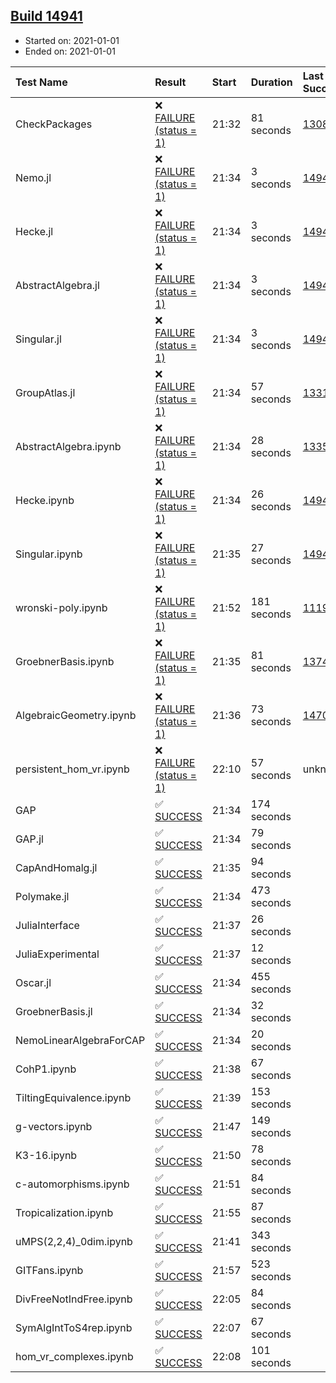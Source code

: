 ## [Build 14941](https://oscarci.mathematik.uni-kl.de/job/oscar/14941/)

* Started on: 2021-01-01
* Ended on: 2021-01-01

| Test Name    | Result | Start | Duration | Last Success | First Failure |
|:-------------|:-------|:------|:---------|:-------------|:--------------|
| CheckPackages | ❌ [FAILURE (status = 1)](https://oscarci.mathematik.uni-kl.de/job/oscar/14941/artifact/logs/build-14941/CheckPackages.log) | 21:32 | 81 seconds | [13085](https://oscarci.mathematik.uni-kl.de/job/oscar/13085/) | [13086](https://oscarci.mathematik.uni-kl.de/job/oscar/13086/) |
| Nemo.jl | ❌ [FAILURE (status = 1)](https://oscarci.mathematik.uni-kl.de/job/oscar/14941/artifact/logs/build-14941/Nemo.jl.log) | 21:34 | 3 seconds | [14940](https://oscarci.mathematik.uni-kl.de/job/oscar/14940/) | [14941](https://oscarci.mathematik.uni-kl.de/job/oscar/14941/) |
| Hecke.jl | ❌ [FAILURE (status = 1)](https://oscarci.mathematik.uni-kl.de/job/oscar/14941/artifact/logs/build-14941/Hecke.jl.log) | 21:34 | 3 seconds | [14940](https://oscarci.mathematik.uni-kl.de/job/oscar/14940/) | [14941](https://oscarci.mathematik.uni-kl.de/job/oscar/14941/) |
| AbstractAlgebra.jl | ❌ [FAILURE (status = 1)](https://oscarci.mathematik.uni-kl.de/job/oscar/14941/artifact/logs/build-14941/AbstractAlgebra.jl.log) | 21:34 | 3 seconds | [14940](https://oscarci.mathematik.uni-kl.de/job/oscar/14940/) | [14941](https://oscarci.mathematik.uni-kl.de/job/oscar/14941/) |
| Singular.jl | ❌ [FAILURE (status = 1)](https://oscarci.mathematik.uni-kl.de/job/oscar/14941/artifact/logs/build-14941/Singular.jl.log) | 21:34 | 3 seconds | [14940](https://oscarci.mathematik.uni-kl.de/job/oscar/14940/) | [14941](https://oscarci.mathematik.uni-kl.de/job/oscar/14941/) |
| GroupAtlas.jl | ❌ [FAILURE (status = 1)](https://oscarci.mathematik.uni-kl.de/job/oscar/14941/artifact/logs/build-14941/GroupAtlas.jl.log) | 21:34 | 57 seconds | [13311](https://oscarci.mathematik.uni-kl.de/job/oscar/13311/) | [13312](https://oscarci.mathematik.uni-kl.de/job/oscar/13312/) |
| AbstractAlgebra.ipynb | ❌ [FAILURE (status = 1)](https://oscarci.mathematik.uni-kl.de/job/oscar/14941/artifact/logs/build-14941/AbstractAlgebra.ipynb.log) | 21:34 | 28 seconds | [13355](https://oscarci.mathematik.uni-kl.de/job/oscar/13355/) | [13356](https://oscarci.mathematik.uni-kl.de/job/oscar/13356/) |
| Hecke.ipynb | ❌ [FAILURE (status = 1)](https://oscarci.mathematik.uni-kl.de/job/oscar/14941/artifact/logs/build-14941/Hecke.ipynb.log) | 21:34 | 26 seconds | [14940](https://oscarci.mathematik.uni-kl.de/job/oscar/14940/) | [14941](https://oscarci.mathematik.uni-kl.de/job/oscar/14941/) |
| Singular.ipynb | ❌ [FAILURE (status = 1)](https://oscarci.mathematik.uni-kl.de/job/oscar/14941/artifact/logs/build-14941/Singular.ipynb.log) | 21:35 | 27 seconds | [14940](https://oscarci.mathematik.uni-kl.de/job/oscar/14940/) | [14941](https://oscarci.mathematik.uni-kl.de/job/oscar/14941/) |
| wronski-poly.ipynb | ❌ [FAILURE (status = 1)](https://oscarci.mathematik.uni-kl.de/job/oscar/14941/artifact/logs/build-14941/wronski-poly.ipynb.log) | 21:52 | 181 seconds | [11192](https://oscarci.mathematik.uni-kl.de/job/oscar/11192/) | [11193](https://oscarci.mathematik.uni-kl.de/job/oscar/11193/) |
| GroebnerBasis.ipynb | ❌ [FAILURE (status = 1)](https://oscarci.mathematik.uni-kl.de/job/oscar/14941/artifact/logs/build-14941/GroebnerBasis.ipynb.log) | 21:35 | 81 seconds | [13748](https://oscarci.mathematik.uni-kl.de/job/oscar/13748/) | [13749](https://oscarci.mathematik.uni-kl.de/job/oscar/13749/) |
| AlgebraicGeometry.ipynb | ❌ [FAILURE (status = 1)](https://oscarci.mathematik.uni-kl.de/job/oscar/14941/artifact/logs/build-14941/AlgebraicGeometry.ipynb.log) | 21:36 | 73 seconds | [14701](https://oscarci.mathematik.uni-kl.de/job/oscar/14701/) | [14702](https://oscarci.mathematik.uni-kl.de/job/oscar/14702/) |
| persistent_hom_vr.ipynb | ❌ [FAILURE (status = 1)](https://oscarci.mathematik.uni-kl.de/job/oscar/14941/artifact/logs/build-14941/persistent_hom_vr.ipynb.log) | 22:10 | 57 seconds | unknown | unknown |
| GAP | ✅ [SUCCESS](https://oscarci.mathematik.uni-kl.de/job/oscar/14941/artifact/logs/build-14941/GAP.log) | 21:34 | 174 seconds |  |  |
| GAP.jl | ✅ [SUCCESS](https://oscarci.mathematik.uni-kl.de/job/oscar/14941/artifact/logs/build-14941/GAP.jl.log) | 21:34 | 79 seconds |  |  |
| CapAndHomalg.jl | ✅ [SUCCESS](https://oscarci.mathematik.uni-kl.de/job/oscar/14941/artifact/logs/build-14941/CapAndHomalg.jl.log) | 21:35 | 94 seconds |  |  |
| Polymake.jl | ✅ [SUCCESS](https://oscarci.mathematik.uni-kl.de/job/oscar/14941/artifact/logs/build-14941/Polymake.jl.log) | 21:34 | 473 seconds |  |  |
| JuliaInterface | ✅ [SUCCESS](https://oscarci.mathematik.uni-kl.de/job/oscar/14941/artifact/logs/build-14941/JuliaInterface.log) | 21:37 | 26 seconds |  |  |
| JuliaExperimental | ✅ [SUCCESS](https://oscarci.mathematik.uni-kl.de/job/oscar/14941/artifact/logs/build-14941/JuliaExperimental.log) | 21:37 | 12 seconds |  |  |
| Oscar.jl | ✅ [SUCCESS](https://oscarci.mathematik.uni-kl.de/job/oscar/14941/artifact/logs/build-14941/Oscar.jl.log) | 21:34 | 455 seconds |  |  |
| GroebnerBasis.jl | ✅ [SUCCESS](https://oscarci.mathematik.uni-kl.de/job/oscar/14941/artifact/logs/build-14941/GroebnerBasis.jl.log) | 21:34 | 32 seconds |  |  |
| NemoLinearAlgebraForCAP | ✅ [SUCCESS](https://oscarci.mathematik.uni-kl.de/job/oscar/14941/artifact/logs/build-14941/NemoLinearAlgebraForCAP.log) | 21:34 | 20 seconds |  |  |
| CohP1.ipynb | ✅ [SUCCESS](https://oscarci.mathematik.uni-kl.de/job/oscar/14941/artifact/logs/build-14941/CohP1.ipynb.log) | 21:38 | 67 seconds |  |  |
| TiltingEquivalence.ipynb | ✅ [SUCCESS](https://oscarci.mathematik.uni-kl.de/job/oscar/14941/artifact/logs/build-14941/TiltingEquivalence.ipynb.log) | 21:39 | 153 seconds |  |  |
| g-vectors.ipynb | ✅ [SUCCESS](https://oscarci.mathematik.uni-kl.de/job/oscar/14941/artifact/logs/build-14941/g-vectors.ipynb.log) | 21:47 | 149 seconds |  |  |
| K3-16.ipynb | ✅ [SUCCESS](https://oscarci.mathematik.uni-kl.de/job/oscar/14941/artifact/logs/build-14941/K3-16.ipynb.log) | 21:50 | 78 seconds |  |  |
| c-automorphisms.ipynb | ✅ [SUCCESS](https://oscarci.mathematik.uni-kl.de/job/oscar/14941/artifact/logs/build-14941/c-automorphisms.ipynb.log) | 21:51 | 84 seconds |  |  |
| Tropicalization.ipynb | ✅ [SUCCESS](https://oscarci.mathematik.uni-kl.de/job/oscar/14941/artifact/logs/build-14941/Tropicalization.ipynb.log) | 21:55 | 87 seconds |  |  |
| uMPS(2,2,4)_0dim.ipynb | ✅ [SUCCESS](https://oscarci.mathematik.uni-kl.de/job/oscar/14941/artifact/logs/build-14941/uMPS-2-2-4-_0dim.ipynb.log) | 21:41 | 343 seconds |  |  |
| GITFans.ipynb | ✅ [SUCCESS](https://oscarci.mathematik.uni-kl.de/job/oscar/14941/artifact/logs/build-14941/GITFans.ipynb.log) | 21:57 | 523 seconds |  |  |
| DivFreeNotIndFree.ipynb | ✅ [SUCCESS](https://oscarci.mathematik.uni-kl.de/job/oscar/14941/artifact/logs/build-14941/DivFreeNotIndFree.ipynb.log) | 22:05 | 84 seconds |  |  |
| SymAlgIntToS4rep.ipynb | ✅ [SUCCESS](https://oscarci.mathematik.uni-kl.de/job/oscar/14941/artifact/logs/build-14941/SymAlgIntToS4rep.ipynb.log) | 22:07 | 67 seconds |  |  |
| hom_vr_complexes.ipynb | ✅ [SUCCESS](https://oscarci.mathematik.uni-kl.de/job/oscar/14941/artifact/logs/build-14941/hom_vr_complexes.ipynb.log) | 22:08 | 101 seconds |  |  |
